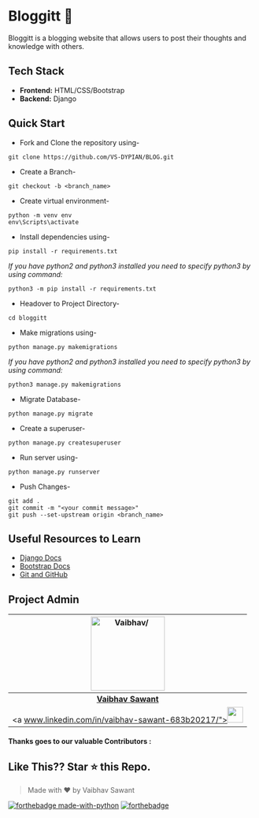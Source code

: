 
# Bloggitt 📝

Bloggitt is a blogging website that allows users to post their thoughts and knowledge with others.




## Tech Stack
- **Frontend:** HTML/CSS/Bootstrap
- **Backend:** Django






## Quick Start

- Fork and Clone the repository using-
```
git clone https://github.com/VS-DYPIAN/BLOG.git
```
- Create a Branch- 
```
git checkout -b <branch_name>
```
- Create virtual environment-
```
python -m venv env
env\Scripts\activate
```
- Install dependencies using-
```
pip install -r requirements.txt
```
*If you have python2 and python3 installed you need to specify python3 by using command:*
```
python3 -m pip install -r requirements.txt
```

- Headover to Project Directory- 
```
cd bloggitt
```
- Make migrations using-
```
python manage.py makemigrations
```
*If you have python2 and python3 installed you need to specify python3 by using command:*
```
python3 manage.py makemigrations
```

- Migrate Database-
```
python manage.py migrate
```
- Create a superuser-
```
python manage.py createsuperuser
```
- Run server using-
```
python manage.py runserver
```
- Push Changes-
```
git add .
git commit -m "<your commit message>"
git push --set-upstream origin <branch_name>
```



## Useful Resources to Learn

- [Django Docs](https://docs.djangoproject.com/en/3.1/)
- [Bootstrap Docs](https://getbootstrap.com/docs/4.5/getting-started/introduction/)
- [Git and GitHub](https://www.digitalocean.com/community/tutorials/how-to-use-git-a-reference-guide)

## Project Admin

<a href="https://github.com/VS-DYPIAN"><img src="https://dpu.edu.in/img/logo.png" width=150px height=150px  alt = Vaibhav/></a>                                                                                         |
| :------------------------------------------------------------------------------------------------------------------------------------------------------------------------------------------------------------------------------------------------------------------------------------------------------------------------------------------: |
|                                                                       **[Vaibhav Sawant](www.linkedin.com/in/vaibhav-sawant-683b20217/)**                                                                                                                                        |
|   <a www.linkedin.com/in/vaibhav-sawant-683b20217/"><img src="https://dpu.edu.in/img/logo.png" width="32px" height="32px"></a> |</br>

#### Thanks goes to our valuable Contributors :
<a href="https://github.com/VS-DYPIAN">
  
</a>

## Like This?? Star ⭐ this Repo.
> Made with ❤️ by Vaibhav Sawant

[![forthebadge made-with-python](http://ForTheBadge.com/images/badges/made-with-python.svg)](https://www.python.org/)  [![forthebadge](https://forthebadge.com/images/badges/built-with-love.svg)](https://forthebadge.com)



